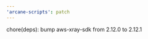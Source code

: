 ```yaml
---
'arcane-scripts': patch
---
```


<!-- markdownlint-disable MD041 -->chore(deps): bump aws-xray-sdk from 2.12.0 to 2.12.1
